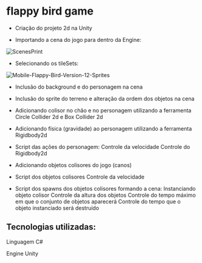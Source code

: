 # flappy bird game 
 - Criação do projeto 2d na Unity

 - Importando a cena do jogo para dentro da Engine:
   
![ScenesPrint](https://github.com/Lufyo/stock-control/assets/93544353/18de80eb-d3aa-4f2a-8fe3-ff9d6a7fe326)

- Selecionando os tileSets:
  
![Mobile-Flappy-Bird-Version-12-Sprites](https://github.com/Lufyo/stock-control/assets/93544353/ea77a58f-0a5a-46fa-b5f4-40ed7264b388)

- Inclusão do background e do personagem na cena

- Inclusão do sprite do terreno e alteração da ordem dos objetos na cena

- Adicionando colisor no chão e no personagem utilizando a ferramenta Circle Collider 2d e Box Collider 2d

- Adicionando física (gravidade) ao personagem utilizando a ferramenta Rigidbody2d

- Script das ações do personagem:
    Controle da velocidade
    Controle do Rigidbody2d

- Adicionando objetos colisores do jogo (canos)

- Script dos objetos colisores
    Controle da velocidade

- Script dos spawns dos objetos colisores formando a cena:
    Instanciando objeto colisor
    Controle da altura dos objetos
    Controle do tempo máximo em que o conjunto de objetos aparecerá
    Controle do tempo que o objeto instanciado será destruído

## Tecnologias utilizadas:
Linguagem C#

Engine Unity
